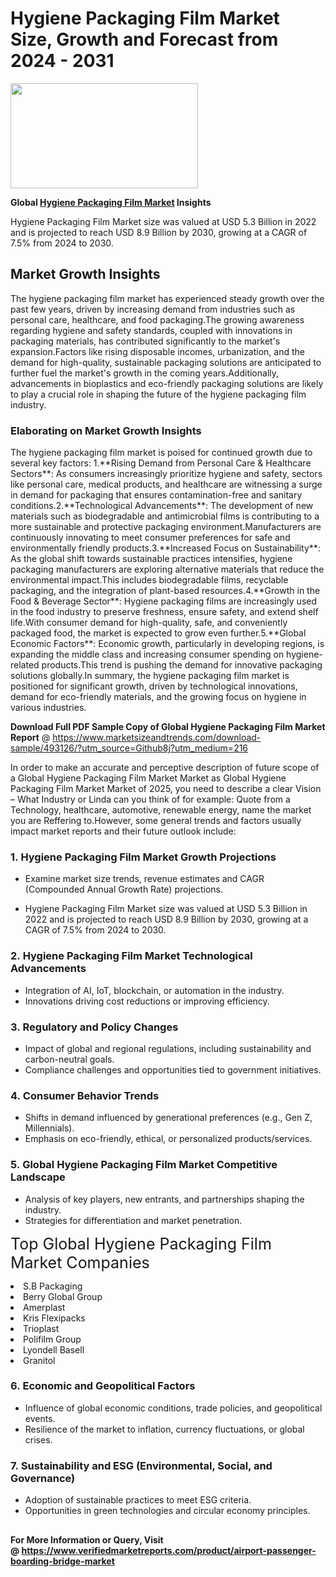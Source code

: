 <H1>Hygiene Packaging Film Market Size, Growth and Forecast from 2024 - 2031</H1><img class="aligncenter size-medium wp-image-584254" src="https://thirdeyenews.in/wp-content/uploads/2024/09/Global-Market-Research-300x168.jpeg" alt="" width="300" height="168" /><p><strong>Global&nbsp;<a href="https://www.marketsizeandtrends.com/download-sample/493126/?utm_source=Github8j?utm_medium=216">Hygiene Packaging Film Market</a> Insights</strong></p><p>Hygiene Packaging Film Market size was valued at USD 5.3 Billion in 2022 and is projected to reach USD 8.9 Billion by 2030, growing at a CAGR of 7.5% from 2024 to 2030.</p><p><h2>Market Growth Insights</h2> The hygiene packaging film market has experienced steady growth over the past few years, driven by increasing demand from industries such as personal care, healthcare, and food packaging.The growing awareness regarding hygiene and safety standards, coupled with innovations in packaging materials, has contributed significantly to the market's expansion.Factors like rising disposable incomes, urbanization, and the demand for high-quality, sustainable packaging solutions are anticipated to further fuel the market's growth in the coming years.Additionally, advancements in bioplastics and eco-friendly packaging solutions are likely to play a crucial role in shaping the future of the hygiene packaging film industry.<h3>Elaborating on Market Growth Insights</h3> The hygiene packaging film market is poised for continued growth due to several key factors: 1.**Rising Demand from Personal Care & Healthcare Sectors**: As consumers increasingly prioritize hygiene and safety, sectors like personal care, medical products, and healthcare are witnessing a surge in demand for packaging that ensures contamination-free and sanitary conditions.2.**Technological Advancements**: The development of new materials such as biodegradable and antimicrobial films is contributing to a more sustainable and protective packaging environment.Manufacturers are continuously innovating to meet consumer preferences for safe and environmentally friendly products.3.**Increased Focus on Sustainability**: As the global shift towards sustainable practices intensifies, hygiene packaging manufacturers are exploring alternative materials that reduce the environmental impact.This includes biodegradable films, recyclable packaging, and the integration of plant-based resources.4.**Growth in the Food & Beverage Sector**: Hygiene packaging films are increasingly used in the food industry to preserve freshness, ensure safety, and extend shelf life.With consumer demand for high-quality, safe, and conveniently packaged food, the market is expected to grow even further.5.**Global Economic Factors**: Economic growth, particularly in developing regions, is expanding the middle class and increasing consumer spending on hygiene-related products.This trend is pushing the demand for innovative packaging solutions globally.In summary, the hygiene packaging film market is positioned for significant growth, driven by technological innovations, demand for eco-friendly materials, and the growing focus on hygiene in various industries.<p><span class=""><strong>Download Full PDF Sample Copy of Global Hygiene Packaging Film Market Report</strong> @ <a href="https://www.marketsizeandtrends.com/download-sample/493126/?utm_source=Github8j?utm_medium=216" target="_blank">https://www.marketsizeandtrends.com/download-sample/493126/?utm_source=Github8j?utm_medium=216</a></span></p><p>In order to make an accurate and perceptive description of future scope of a Global&nbsp;Hygiene Packaging Film Market Market as Global&nbsp;Hygiene Packaging Film Market Market of 2025, you need to describe a clear Vision &ndash; What Industry or Linda can you think of for example: Quote from a Technology, healthcare, automotive, renewable energy, name the market you are Reffering to.However, some general trends and factors usually impact market reports and their future outlook include:</p><h3>1.&nbsp;<strong>Hygiene Packaging Film Market Growth Projections</strong></h3><ul><li>Examine market size trends, revenue estimates and CAGR (Compounded Annual Growth Rate) projections.</li><li><p>Hygiene Packaging Film Market size was valued at USD 5.3 Billion in 2022 and is projected to reach USD 8.9 Billion by 2030, growing at a CAGR of 7.5% from 2024 to 2030.</p></li></ul><h3>2.&nbsp;<strong>Hygiene Packaging Film Market Technological Advancements</strong></h3><ul><li>Integration of AI, IoT, blockchain, or automation in the industry.</li><li>Innovations driving cost reductions or improving efficiency.</li></ul><h3>3.&nbsp;<strong>Regulatory and Policy Changes</strong></h3><ul><li>Impact of global and regional regulations, including sustainability and carbon-neutral goals.</li><li>Compliance challenges and opportunities tied to government initiatives.</li></ul><h3>4.&nbsp;<strong>Consumer Behavior Trends</strong></h3><ul><li>Shifts in demand influenced by generational preferences (e.g., Gen Z, Millennials).</li><li>Emphasis on eco-friendly, ethical, or personalized products/services.</li></ul><h3>5.&nbsp;<strong>Global Hygiene Packaging Film Market Competitive Landscape</strong></h3><ul><li>Analysis of key players, new entrants, and partnerships shaping the industry.</li><li>Strategies for differentiation and market penetration.</li></ul><p data-pm-slice="1 1 []"><span style="color: inherit; font-family: inherit; font-size: 25px;">Top Global Hygiene Packaging Film Market Companies</span></p><div class="" data-test-id=""><p><li>S.B Packaging</li><li> Berry Global Group</li><li> Amerplast</li><li> Kris Flexipacks</li><li> Trioplast</li><li> Polifilm Group</li><li> Lyondell Basell</li><li> Granitol</li></p></div><h3>6.&nbsp;<strong>Economic and Geopolitical Factors</strong></h3><ul><li>Influence of global economic conditions, trade policies, and geopolitical events.</li><li>Resilience of the market to inflation, currency fluctuations, or global crises.</li></ul><h3>7.&nbsp;<strong>Sustainability and ESG (Environmental, Social, and Governance)</strong></h3><ul><li>Adoption of sustainable practices to meet ESG criteria.</li><li>Opportunities in green technologies and circular economy principles.</li></ul><h2><strong style="font-size: 14px;">For More Information or Query, Visit @&nbsp;</strong><a style="background-color: #ffffff; font-size: 14px;" href="https://www.marketsizeandtrends.com/report/hygiene-packaging-film-market/" target="_blank">https://www.verifiedmarketreports.com/product/airport-passenger-boarding-bridge-market</a></h2>